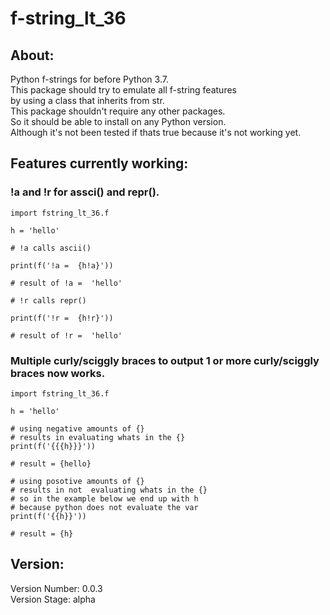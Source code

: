 # f-string_lt_36
## About: 
Python f-strings for before Python 3.7.
<br>
This package should try to emulate all f-string features <br>by using a class that inherits from str.
<br>
This package shouldn't require any other packages.
<br>
So it should be able to install on any Python version.
<br>
Although it's not been tested if thats true because it's not working yet.
<br>
## Features currently working:
### !a and !r  for assci() and repr().

```
import fstring_lt_36.f

h = 'hello'

# !a calls ascii()

print(f('!a =  {h!a}'))

# result of !a =  'hello'

# !r calls repr()

print(f('!r =  {h!r}'))

# result of !r =  'hello' 
```
### Multiple curly/sciggly braces to output 1 or more curly/sciggly braces now works.
```
import fstring_lt_36.f

h = 'hello'

# using negative amounts of {} 
# results in evaluating whats in the {}
print(f('{{{h}}}'))

# result = {hello}

# using posotive amounts of {} 
# results in not  evaluating whats in the {}
# so in the example below we end up with h 
# because python does not evaluate the var
print(f('{{h}}'))

# result = {h}
```
## Version: 
Version Number: 0.0.3
<br>
Version Stage: alpha

